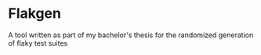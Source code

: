 # Flakgen 
A tool written as part of my bachelor's thesis for the randomized generation of flaky test suites
